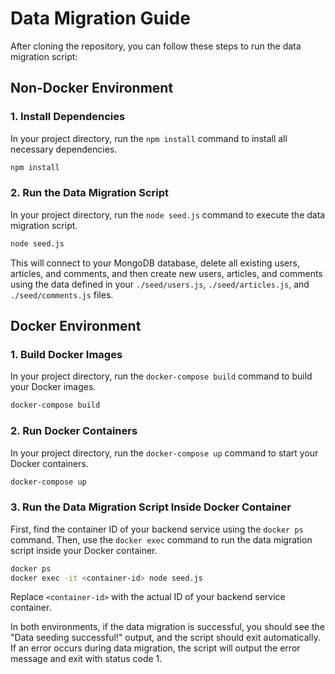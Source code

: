 # Data Migration Guide

After cloning the repository, you can follow these steps to run the data migration script:

## Non-Docker Environment

### 1. Install Dependencies

In your project directory, run the `npm install` command to install all necessary dependencies.

```bash
npm install
```

### 2. Run the Data Migration Script

In your project directory, run the `node seed.js` command to execute the data migration script.

```bash
node seed.js
```

This will connect to your MongoDB database, delete all existing users, articles, and comments, and then create new users, articles, and comments using the data defined in your `./seed/users.js`, `./seed/articles.js`, and `./seed/comments.js` files.

## Docker Environment

### 1. Build Docker Images

In your project directory, run the `docker-compose build` command to build your Docker images.

```bash
docker-compose build
```

### 2. Run Docker Containers

In your project directory, run the `docker-compose up` command to start your Docker containers.

```bash
docker-compose up
```

### 3. Run the Data Migration Script Inside Docker Container

First, find the container ID of your backend service using the `docker ps` command. Then, use the `docker exec` command to run the data migration script inside your Docker container.

```bash
docker ps
docker exec -it <container-id> node seed.js
```

Replace `<container-id>` with the actual ID of your backend service container.

In both environments, if the data migration is successful, you should see the "Data seeding successful!" output, and the script should exit automatically. If an error occurs during data migration, the script will output the error message and exit with status code 1.